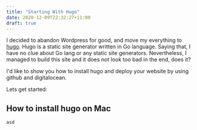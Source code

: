 ```yaml
---
title: "Starting With Hugo"
date: 2020-12-09T22:32:27+11:00
draft: true
---
```


I decided to abandon Wordpress for good, and move my everything to [hugo](https://gohugo.io/).
Hugo is a static site generator written in Go language. Saying that, I have no clue about Go lang or any static site generators.
Nevertheless, I managed to build this site and it does not look too bad in the end, does it?

I'd like to show you how to install hugo and deploy your website by using github and digitalocean.

Lets get started:

## How to install hugo on Mac

```go
asd
```